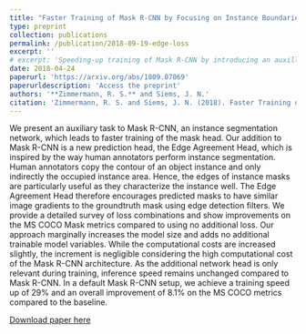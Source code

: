 ```yaml
---
title: "Faster Training of Mask R-CNN by Focusing on Instance Boundaries"
type: preprint
collection: publications
permalink: /publication/2018-09-19-edge-loss
excerpt: ''
# excerpt: 'Speeding-up training of Mask R-CNN by introducing an auxillary loss.'
date: 2018-04-24
paperurl: 'https://arxiv.org/abs/1809.07069'
paperurldescription: 'Access the preprint'
authors: '**Zimmermann, R. S.** and Siems, J. N.'
citation: 'Zimmermann, R. S. and Siems, J. N. (2018). Faster Training of Mask R-CNN by Focusing on Instance Boundaries. arXiv preprint arXiv:1809.07069.'
---
```

We present an auxiliary task to Mask R-CNN, an instance segmentation network, which leads to faster training of the mask head. Our addition to Mask R-CNN is a new prediction head, the Edge Agreement Head, which is inspired by the way human annotators perform instance segmentation. Human annotators copy the contour of an object instance and only indirectly the occupied instance area. Hence, the edges of instance masks are particularly useful as they characterize the instance well. The Edge Agreement Head therefore encourages predicted masks to have similar image gradients to the groundtruth mask using edge detection filters. We provide a detailed survey of loss combinations and show improvements on the MS COCO Mask metrics compared to using no additional loss. Our approach marginally increases the model size and adds no additional trainable model variables. While the computational costs are increased slightly, the increment is negligible considering the high computational cost of the Mask R-CNN architecture. As the additional network head is only relevant during training, inference speed remains unchanged compared to Mask R-CNN. In a default Mask R-CNN setup, we achieve a training speed up of 29% and an overall improvement of 8.1% on the MS COCO metrics compared to the baseline.

[Download paper here](https://arxiv.org/abs/1809.07069)